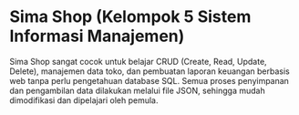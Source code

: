 # Sima Shop (Kelompok 5 Sistem Informasi Manajemen)
Sima Shop sangat cocok untuk belajar CRUD (Create, Read, Update, Delete), manajemen data toko, dan pembuatan laporan keuangan berbasis web tanpa perlu pengetahuan database SQL. Semua proses penyimpanan dan pengambilan data dilakukan melalui file JSON, sehingga mudah dimodifikasi dan dipelajari oleh pemula.
